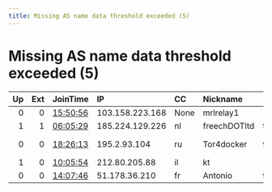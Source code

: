```yaml
---
title: Missing AS name data threshold exceeded (5)
---
```


# Missing AS name data threshold exceeded (5)

|   Up |   Ext | JoinTime                                                                                            | IP              | CC   | Nickname     |   ORp |   Dirp | Version    | Contact                   | OS    |   eFamMembers |
|-----:|------:|:----------------------------------------------------------------------------------------------------|:----------------|:-----|:-------------|------:|-------:|:-----------|:--------------------------|:------|--------------:|
|    0 |     0 | [15:50:56](https://metrics.torproject.org/rs.html#details/D4D0D9058DE7D181CD370EC02BA0691F3B93A9F5) | 103.158.223.168 | None | mrlrelay1    |   443 |      0 | 0.3.5.14   | mrl5628@danwin1210.me     | Linux |             1 |
|    1 |     1 | [06:05:29](https://metrics.torproject.org/rs.html#details/749792E912CFECDA0808D2AD2B3D982824B50057) | 185.224.129.226 | nl   | freechDOTltd |  9001 |     80 | 0.4.5.7    | visit at freech dot ltd   | Linux |             1 |
|    0 |     0 | [18:26:13](https://metrics.torproject.org/rs.html#details/B5B7F76E729D44AFF923F288EFB086632B2060D1) | 195.2.93.104    | ru   | Tor4docker   |  9001 |      0 | 0.4.5.5-rc | pan-alexey@live.com       | Linux |             1 |
|    1 |     0 | [10:05:54](https://metrics.torproject.org/rs.html#details/19C4D1C77641600753E93F760909FC95BFBA94F3) | 212.80.205.88   | il   | kt           |   443 |      0 | 0.4.5.7    | email:kytse protonmail.c  | Linux |             6 |
|    0 |     0 | [14:07:46](https://metrics.torproject.org/rs.html#details/74F32D396FB59A36FF21E55040E5451BFB9F89F0) | 51.178.36.210   | fr   | Antonio      |  9001 |   9030 | 0.4.5.7    | AntonioRP547 at gmail dot | Linux |             1 |

